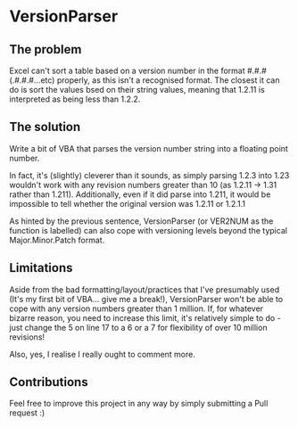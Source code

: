 # VersionParser

## The problem
Excel can't sort a table based on a version number in the format #.#.#(.#.#.#...etc) properly, as this isn't a recognised format. The closest it can do is sort the values bsed on their string values, meaning that 1.2.11 is interpreted as being less than 1.2.2.

## The solution
Write a bit of VBA that parses the version number string into a floating point number.

In fact, it's (slightly) cleverer than it sounds, as simply parsing 1.2.3 into 1.23 wouldn't work with any revision numbers greater than 10 (as 1.2.11 -> 1.31 rather than 1.211). Additionally, even if it did parse into 1.211, it would be impossible to tell whether the original version was 1.2.11 or 1.2.1.1

As hinted by the previous sentence, VersionParser (or VER2NUM as the function is labelled) can also cope with versioning levels beyond the typical Major.Minor.Patch format.

## Limitations
Aside from the bad formatting/layout/practices that I've presumably used (It's my first bit of VBA... give me a break!), VersionParser won't be able to cope with any version numbers greater than 1 million. If, for whatever bizarre reason, you need to increase this limit, it's relatively simple to do - just change the 5 on line 17 to a 6 or a 7 for flexibility of over 10 million revisions!

Also, yes, I realise I really ought to comment more.

## Contributions
Feel free to improve this project in any way by simply submitting a Pull request :) 
